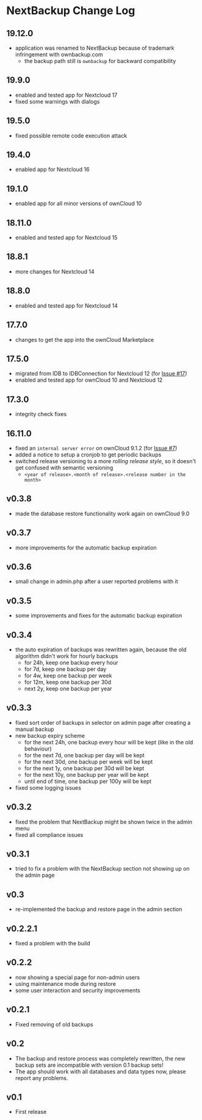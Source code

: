 # NextBackup Change Log

## 19.12.0
- application was renamed to NextBackup because of trademark infringement with ownbackup.com
    - the backup path still is `ownbackup` for backward compatibility

## 19.9.0
- enabled and tested app for Nextcloud 17
- fixed some warnings with dialogs

## 19.5.0
- fixed possible remote code execution attack

## 19.4.0
- enabled app for Nextcloud 16

## 19.1.0
- enabled app for all minor versions of ownCloud 10

## 18.11.0
- enabled and tested app for Nextcloud 15

## 18.8.1
- more changes for Nextcloud 14

## 18.8.0
- enabled and tested app for Nextcloud 14

## 17.7.0
- changes to get the app into the ownCloud Marketplace

## 17.5.0
- migrated from IDB to IDBConnection for Nextcloud 12
  (for [Issue #17](https://github.com/pbek/nextbackup/issues/17))
- enabled and tested app for ownCloud 10 and Nextcloud 12

## 17.3.0
- integrity check fixes

## 16.11.0
- fixed an `internal server error` on ownCloud 9.1.2
  (for [Issue #7](https://github.com/pbek/nextbackup/issues/7))
- added a notice to setup a cronjob to get periodic backups
- switched release versioning to a more *rolling release style*,
  so it doesn't get confused with semantic versioning
    - `<year of release>.<month of release>.<release number in the month>` 

## v0.3.8
- made the database restore functionality work again on ownCloud 9.0

## v0.3.7
- more improvements for the automatic backup expiration

## v0.3.6
- small change in admin.php after a user reported problems with it

## v0.3.5
- some improvements and fixes for the automatic backup expiration

## v0.3.4
- the auto expiration of backups was rewritten again, because the old algorithm didn't work for hourly backups 
    - for 24h, keep one backup every hour
    - for 7d, keep one backup per day
    - for 4w, keep one backup per week
    - for 12m, keep one backup per 30d
    - next 2y, keep one backup per year

## v0.3.3
- fixed sort order of backups in selector on admin page after creating a manual backup
- new backup expiry scheme 
    - for the next 24h, one backup every hour will be kept (like in the old behaviour)
    - for the next 7d, one backup per day will be kept
    - for the next 30d, one backup per week will be kept
    - for the next 1y, one backup per 30d will be kept
    - for the next 10y, one backup per year will be kept
    - until end of time, one backup per 100y will be kept
- fixed some logging issues

## v0.3.2
- fixed the problem that NextBackup might be shown twice in the admin menu
- fixed all compliance issues

## v0.3.1
- tried to fix a problem with the NextBackup section not showing up on the admin page

## v0.3
- re-implemented the backup and restore page in the admin section

## v0.2.2.1
- fixed a problem with the build

## v0.2.2
- now showing a special page for non-admin users
- using maintenance mode during restore
- some user interaction and security improvements

## v0.2.1
- Fixed removing of old backups 

## v0.2
- The backup and restore process was completely rewritten, the new backup sets are incompatible with version 0.1 backup sets! 
- The app should work with all databases and data types now, please report any problems. 

## v0.1
- First release
